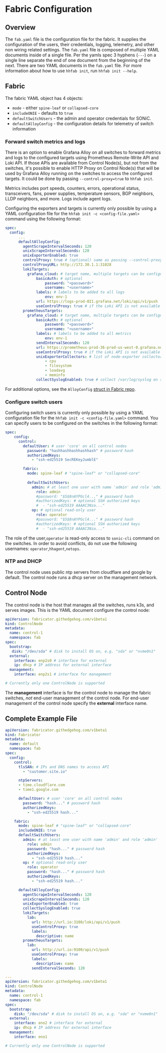 # Fabric Configuration
## Overview
The `fab.yaml` file is the configuration file for the fabric. It supplies the configuration of the users, their credentials, logging, telemetry, and other non wiring related settings. The `fab.yaml` file is composed of multiple YAML documents inside of a single file. Per the yamls spec 3 hyphens (`---`) on a single line separate the end of one document from the beginning of the next. There are two YAML documents in the `fab.yaml` file. For more information about how to use `hhfab init`, run `hhfab init --help`.

## Fabric 

The fabric YAML object has 4 objects:

- `mode` - either `spine-leaf` or `collapsed-core`
- `includeONIE` - defaults to `true`
- `defaultSwitchUsers` - the admin and operator credentials for SONiC.
- `defaultAlloyConfig` - the configuration details for telemetry of switch information

### Forward switch metrics and logs

There is an option to enable Grafana Alloy on all switches to forward metrics and logs to the configured targets using
Prometheus Remote-Write API and Loki API. If those APIs are available from Control Node(s), but not from the switches,
it's possible to enable HTTP Proxy on Control Node(s) that will be used by Grafana Alloy running on the switches to
access the configured targets. It could be done by passing `--control-proxy=true` to `hhfab init`.

Metrics includes port speeds, counters, errors, operational status, transceivers, fans, power supplies, temperature
sensors, BGP neighbors, LLDP neighbors, and more. Logs include agent logs.

Configuring the exporters and targets is currently only possible by using a YAML configuration file for the
`hhfab init -c <config-file.yaml>` command using the following format:

```yaml
spec:
  config:
      ...
      defaultAlloyConfig:
        agentScrapeIntervalSeconds: 120
        unixScrapeIntervalSeconds: 120
        unixExporterEnabled: true
        controlProxy: true # (optional) same as passing --control-proxy=true to hhfab init
        controlProxyURL: http://172.30.1.1:31028
        lokiTargets:
          grafana_cloud: # target name, multiple targets can be configured
              basicAuth: # optional
                  password: "<password>"
                  username: "<username>"
              labels: # labels to be added to all logs
                  env: env-1
              url: https://logs-prod-021.grafana.net/loki/api/v1/push
              useControlProxy: true # if the Loki API is not available from the switches directly, use the Control Node as a proxy
        prometheusTargets:
          grafana_cloud: # target name, multiple targets can be configured
              basicAuth: # optional
                  password: "<password>"
                  username: "<username>"
              labels: # labels to be added to all metrics
                  env: env-1
              sendIntervalSeconds: 120
              url: https://prometheus-prod-36-prod-us-west-0.grafana.net/api/prom/push
              useControlProxy: true # if the Loki API is not available from the switches directly, use the Control Node as a proxy
              unixExporterCollectors: # list of node-exporter collectors to enable, https://grafana.com/docs/alloy/latest/reference/components/prometheus.exporter.unix/#collectors-list
                  - cpu
                  - filesystem
                  - loadavg
                  - meminfo
              collectSyslogEnabled: true # collect /var/log/syslog on switches and forward to the lokiTargets
```

For additional options, see the `AlloyConfig` [struct in Fabric repo](https://github.com/githedgehog/fabric/blob/master/api/meta/alloy.go).

### Configure switch users

Configuring switch users is currently only possible by using a YAML configuration file for the `hhfab init -c <config-file.yaml>` command. You can specify users to be configured on the switches in the following format:

```yaml
spec:
    config:
      control:
        defaultUser: # user 'core' on all control nodes
          password: "hashhashhashhashhash" # password hash
          authorizedKeys:
            - "ssh-ed25519 SecREKeyJumblE"

        fabric:
          mode: spine-leaf # "spine-leaf" or "collapsed-core"
          
          defaultSwitchUsers: 
            admin: # at least one user with name 'admin' and role 'admin'
              role: admin
              #password: "$5$8nAYPGcl4..." # password hash
              #authorizedKeys: # optional SSH authorized keys
              #  - "ssh-ed25519 AAAAC3Nza..."
            op: # optional read-only user
              role: operator
              #password: "$5$8nAYPGcl4..." # password hash
              #authorizedKeys: # optional SSH authorized keys
              #  - "ssh-ed25519 AAAAC3Nza..."

```
The role of the user,`operator` is read-only access to `sonic-cli` command on the switches. In order to avoid conflicts, do not use the following usernames: `operator`,`hhagent`,`netops`.

### NTP and DHCP
The control node uses public ntp servers from cloudflare and google by default. The control node runs a dhcp server on the management network.

## Control Node
The control node is the host that manages all the switches, runs k3s, and serves images. This is the YAML document configure the control node:
```yaml
apiVersion: fabricator.githedgehog.com/v1beta1
kind: ControlNode
metadata:
  name: control-1
  namespace: fab
spec:
  bootstrap:
   disk: "/dev/sda" # disk to install OS on, e.g. "sda" or "nvme0n1"
  external:
    interface: enp2s0 # interface for external
    ip:	dhcp # IP address for external interface
  management:
    interface: enp2s1 # interface for management

# Currently only one ControlNode is supported
```
The **management** interface is for the control node to manage the fabric switches, *not* end-user management of the control node. For end-user management of the control node specify the **external** interface name.

## Complete Example File
```yaml
apiVersion: fabricator.githedgehog.com/v1beta1
kind: Fabricator
metadata:
  name: default
  namespace: fab
spec:
  config:
    control:
      tlsSAN: # IPs and DNS names to access API
        - "customer.site.io"

      ntpServers:
      - time.cloudflare.com
      - time1.google.com

      defaultUser: # user 'core' on all control nodes
        password: "hash..." # password hash
        authorizedKeys:
          - "ssh-ed25519 hash..."

    fabric:
      mode: spine-leaf # "spine-leaf" or "collapsed-core"
      includeONIE: true
      defaultSwitchUsers:
        admin: # at least one user with name 'admin' and role 'admin'
          role: admin
          password: "hash..." # password hash
          authorizedKeys:
            - "ssh-ed25519 hash..."
        op: # optional read-only user
          role: operator
          password: "hash..." # password hash
          authorizedKeys:
            - "ssh-ed25519 hash..."

      defaultAlloyConfig:
        agentScrapeIntervalSeconds: 120
        unixScrapeIntervalSeconds: 120
        unixExporterEnabled: true
        collectSyslogEnabled: true
        lokiTargets:
          lab:
            url: http://url.io:3100/loki/api/v1/push
            useControlProxy: true
            labels:
              descriptive: name
        prometheusTargets:
          lab:
            url: http://url.io:9100/api/v1/push
            useControlProxy: true
            labels:
              descriptive: name
            sendIntervalSeconds: 120

---
apiVersion: fabricator.githedgehog.com/v1beta1
kind: ControlNode
metadata:
  name: control-1
  namespace: fab
spec:
  bootstrap:
    disk: "/dev/sda" # disk to install OS on, e.g. "sda" or "nvme0n1"
  external:
    interface: eno2 # interface for external
    ip: dhcp # IP address for external interface
  management:
    interface: eno1

# Currently only one ControlNode is supported
```
